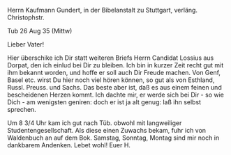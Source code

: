 Herrn Kaufmann Gundert, in der Bibelanstalt zu Stuttgart,
verläng. Christophstr.

 Tub 26 Aug 35 (Mittw)

Lieber Vater!

Hier überschike ich Dir statt weiteren Briefs Herrn Candidat Lossius aus Dorpat, den ich einlud bei Dir zu bleiben. Ich bin in kurzer Zeit recht gut mit ihm bekannt worden, und hoffe er soll auch Dir Freude machen. Von Genf, Basel etc. wirst Du hier noch viel hören können, so gut als von Esthland, Russl. Preuss. und Sachs. Das beste aber ist, daß es aus einem feinen und bescheidenen Herzen kommt. Ich dachte mir, er werde sich bei Dir - so wie Dich - am wenigsten geniren: doch er ist ja alt genug: laß ihn selbst sprechen.

Um 8 3/4 Uhr kam ich gut nach Tüb. obwohl mit langweiliger Studentengesellschaft. Als diese einen Zuwachs bekam, fuhr ich von Waldenbuch an auf dem Bok. Samstag, Sonntag, Montag sind mir noch in dankbarem Andenken. Lebet wohl!
 Euer H.

